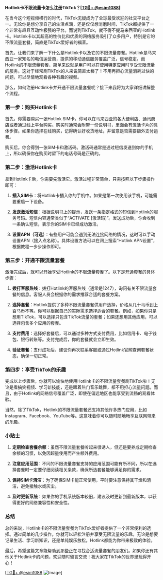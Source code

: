 **Hotlink卡不限流量卡怎么注册TikTok？[[TG💪+ @esim1088](https://t.me/s/esim1088)]**

在当今这个短视频横行的时代，TikTok无疑成为了全球最受欢迎的社交平台之一。无论你是想分享自己的生活点滴，还是仅仅想消磨时间，TikTok都提供了一个非常有趣且互动性极强的平台。而说到TikTok，就不得不提马来西亚的Hotlink卡。Hotlink卡以其超高的性价比和优质的网络服务吸引了众多用户，特别是它的不限流量套餐，简直是TikTok爱好者的福音。

首先，让我们来了解一下什么是Hotlink卡以及它的不限流量套餐。Hotlink是马来西亚一家知名的电信运营商，提供的移动通信服务覆盖广泛，信号稳定。而Hotlink的不限流量套餐，简单来说就是用户可以在使用特定应用时享受无限流量的服务。这对于经常刷TikTok的人来说简直太棒了！不用再担心流量消耗过快的问题，可以尽情地观看各种有趣的视频。

那么，如何注册Hotlink卡并开通不限流量套餐呢？接下来我将为大家详细讲解整个流程。

### **第一步：购买Hotlink卡**

首先，你需要购买一张Hotlink SIM卡。你可以在马来西亚的各大便利店、通讯商店或者通过线上平台购买。购买时通常会附带一份说明书，里面会有激活卡片的具体步骤。如果你选择在线购买，记得确认好收货地址，并留意是否需要额外支付运费。

购买后，你会得到一张SIM卡和激活码。激活码通常是通过短信发送到你的手机上，所以确保你在购买时留下的电话号码是正确的。

### **第二步：激活Hotlink卡**

拿到Hotlink卡后，你需要先激活它。激活过程非常简单，只需按照以下步骤操作即可：

1. **插入SIM卡**：将Hotlink卡插入你的手机中。如果是第一次使用该手机，可能需要重启一下设备。
   
2. **发送激活短信**：根据说明书上的提示，发送一条指定格式的短信到Hotlink的服务号码。短信内容通常类似于“ACTIVATE [激活码]”。发送成功后，你会收到一条确认短信，表示你的SIM卡已经成功激活。

3. **设置APN（可选）**：有些用户可能会遇到无法连接网络的情况，这时可以手动设置APN（接入点名称）。具体设置方法可以在网上搜索“Hotlink APN设置”，根据教程一步步操作即可。

### **第三步：开通不限流量套餐**

激活完成后，就可以开始享受Hotlink的不限流量套餐了。以下是开通套餐的具体步骤：

1. **拨打客服热线**：拨打Hotlink的客服热线（通常是1247），询问有关不限流量套餐的信息。客服人员会根据你的需求推荐合适的套餐方案。

2. **选择套餐**：Hotlink提供了多种不限流量套餐供用户选择，价格从几十马币到上百马币不等。你可以根据自己的实际需求选择适合的套餐。例如，如果你只是想用TikTok，可以选择只包含TikTok流量的套餐；如果还想用其他应用，可以选择包含多个应用的套餐。

3. **支付费用**：选择好套餐后，可以通过多种方式支付费用，比如信用卡、电子钱包、银行转账等。支付完成后，你的套餐就会立即生效。

4. **验证套餐**：支付成功后，建议你再次联系客服或通过Hotlink官网查询套餐状态，确保一切正常。

### **第四步：享受TikTok的乐趣**

完成以上步骤后，你就可以愉快地使用Hotlink卡的不限流量套餐刷TikTok啦！无论是看搞笑视频、学习新技能，还是跟着热门音乐跳舞，都不用担心流量问题。而且，由于Hotlink的网络信号覆盖广泛，即使在偏远地区也能享受到流畅的观看体验。

当然，除了TikTok，Hotlink的不限流量套餐还支持其他许多热门应用，比如Instagram、Facebook、YouTube等。这意味着你可以随时随地畅享互联网带来的乐趣。

### **小贴士**

1. **定期检查套餐余额**：虽然不限流量套餐听起来很诱人，但还是要养成定期检查余额的习惯，以免因超量使用而产生额外费用。

2. **注意应用范围**：不同的不限流量套餐支持的应用范围可能有所不同，所以在选择套餐时一定要仔细阅读相关条款，确保所选套餐能够满足你的需求。

3. **保持SIM卡清洁**：为了确保SIM卡能正常使用，平时要注意保持其干燥和清洁，避免接触水或灰尘。

4. **及时更新系统**：如果你的手机系统版本较旧，建议及时更新到最新版本，以获得更好的网络兼容性和安全性。

### **总结**

总的来说，Hotlink卡的不限流量套餐为TikTok爱好者提供了一个非常便利的选择。通过简单的几步操作，你就可以轻松注册并享受无限流量的乐趣。无论是想要记录生活、学习新知识，还是单纯娱乐放松，Hotlink都能为你带来极致的体验。

最后，希望这篇文章能帮助到那些正在寻找合适流量套餐的朋友们。如果你还有其他关于Hotlink卡的问题，欢迎随时留言交流！祝大家在TikTok的世界里玩得开心！

[[TG💪+ @esim1088](https://t.me/s/esim1088) ![Image](https://i.postimg.cc/4NQfJmqS/Snipaste-2025-05-13-00-14-12.png)]